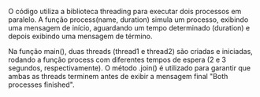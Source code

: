 O código utiliza a biblioteca threading para executar dois processos em paralelo. A função process(name, duration) simula um processo, exibindo uma mensagem de início, aguardando um tempo determinado (duration) e depois exibindo uma mensagem de término.

Na função main(), duas threads (thread1 e thread2) são criadas e iniciadas, rodando a função process com diferentes tempos de espera (2 e 3 segundos, respectivamente). O método .join() é utilizado para garantir que ambas as threads terminem antes de exibir a mensagem final "Both processes finished".
